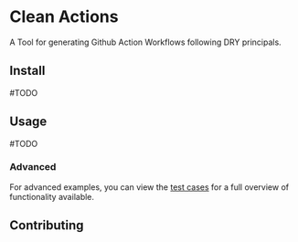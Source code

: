 # Clean Actions

A Tool for generating Github Action Workflows following DRY principals.

## Install

\#TODO

## Usage

\#TODO

### Advanced

For advanced examples, you can view the [test cases][test-cases] for a full overview
of functionality available.

## Contributing



[test-cases]: ./tests/cases/
[contributing]: ./contributing.md
